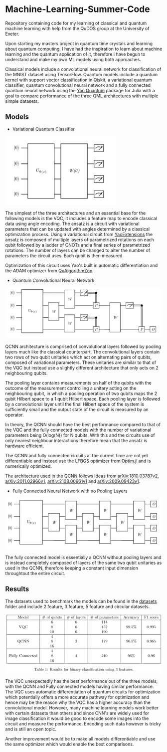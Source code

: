 # Machine-Learning-Summer-Code
Repository containing code for my learning of classical and quantum machine learning with help from the QuDOS group at the University of Exeter.

Upon starting my masters project in quantum time crystals and learning about quantum computing, I have had the inspiration to learn about machine learning and the quantum application of it, therefore I have begun to understand and make my own ML models using both approaches. 

Classical models include a convolutional neural network for classification of the MNIST dataset using TensorFlow. Quantum models include a quantum kernel with support vector classification in Qiskit, a variational quantum classifier, quantum convolutional neural network and a fully connected quantum neural network using the [Yao Quantum](https://yaoquantum.org/) package for Julia with a goal to compare performance of the three QML architectures with multiple simple datasets.

## Models


* Variational Quantum Classifier

<img src="images/VQC_Circuit.png" height="220">

The simplest of the three architectures and an essential base for the following models is the VQC, it includes a feature map to encode classical data using angle encoding. The ansatz is a circuit with variational parameters that can be updated with angles determined by a classical optimization process. Using a variational circuit from [YaoExtensions](https://github.com/QuantumBFS/YaoExtensions.jl) the ansatz is composed of multiple layers of parametrized rotations on each qubit followed by a ladder of CNOTs and a final series of parametrized rotations. The number of layers can be changed to alter the number of parameters the circuit uses. Each qubit is then measured.

Optimization of this circuit uses Yao's built in automatic differentiation and the ADAM optimizer from [QuAlgorithmZoo](https://github.com/QuantumBFS/QuAlgorithmZoo.jl).

* Quantum Convolutional Neural Network

![qcnn](images/QCNN.png)

QCNN architecture is comprised of convolutional layers followed by pooling layers much like the classical counterpart. The convolutional layers contain two rows of two qubit unitaries which act on alternating pairs of qubits, composed of variational parameters. These unitaries are similar to that of the VQC but instead use a slightly different architecture that only acts on 2 neighbouring qubits.

The pooling layer contains measurements on half of the qubits with the outcome of the measurement controlling a unitary acting on the neighbouring qubit, in which a pooling operation of two qubits maps the 2 qubit Hilbert space to a 1 qubit Hilbert space. Each pooling layer is followed by a convolutional layer until the final Hilbert space of the system is sufficiently small and the output state of the circuit is measured by an operator.

In theory, the QCNN should have the best performance compared to that of the VQC and the fully connected models with the number of variational parameters being O(log(N)) for N qubits. With this and the circuits use of only nearest neighbour interactions therefore mean that the ansatz is hardware efficient.

The QCNN and fully connected circuits at the current time are not yet differentiable and instead use the LFBGS optimizer from [Optim.jl](https://github.com/JuliaNLSolvers/Optim.jl) and is numerically optimized.

The architecture used in the QCNN follows ideas from [arXiv:1810.03787v2](https://arxiv.org/pdf/1810.03787.pdf), [arXiv:2011.02966v1](https://arxiv.org/pdf/2011.02966.pdf), [arXiv:2108.00661v1](https://arxiv.org/pdf/2108.00661.pdf) and [arXiv:2009.09423v1](https://arxiv.org/pdf/2009.09423.pdf).


* Fully Connected Neural Network with no Pooling Layers

![fc](images/fully_connected.png)

The fully connected model is essentially a QCNN without pooling layers and is instead completely composed of layers of the same two qubit unitaries as used in the QCNN, therefore keeping a constant input dimension throughtout the entire circuit.

## Results

The datasets used to benchmark the models can be found in the [datasets](datasets/) folder and include 2 feature, 3 feature, 5 feature and circular datasets.

![table](images/3_feature_table.png)

The VQC unexpectedly has the best performance out of the three models, with the QCNN and Fully connected models having similar performance. The VQC uses automatic differentiation of quantum circuits for optimization which potentially offers a more accurate pathway for optimization and hence may be the reason why the VQC has a higher accuracy than the convolutional model. However, many machine learning models work better with certain datasets than others and since CNN's are widely used for image classification it would be good to encode some images into the circuit and measure the performance. Encoding such data however is tricky and is still an open topic.

Another improvement would be to make all models differentiable and use the same optimizer which would enable the best comparisons.
